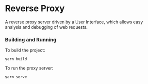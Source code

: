 # Reverse Proxy

A reverse proxy server driven by a User Interface, which allows easy analysis and debugging of web requests.

### Building and Running

To build the project:

```shell
yarn build
```

To run the proxy server:

```shell
yarn serve
```
